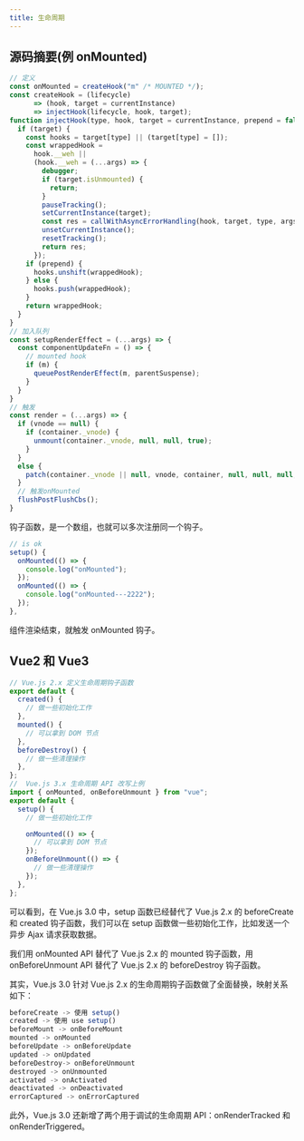 ```yaml
---
title: 生命周期
---
```


## 源码摘要(例 onMounted)

```js
// 定义
const onMounted = createHook("m" /* MOUNTED */);
const createHook = (lifecycle)
      => (hook, target = currentInstance)
      => injectHook(lifecycle, hook, target);
function injectHook(type, hook, target = currentInstance, prepend = false) {
  if (target) {
    const hooks = target[type] || (target[type] = []);
    const wrappedHook =
      hook.__weh ||
      (hook.__weh = (...args) => {
        debugger;
        if (target.isUnmounted) {
          return;
        }
        pauseTracking();
        setCurrentInstance(target);
        const res = callWithAsyncErrorHandling(hook, target, type, args);
        unsetCurrentInstance();
        resetTracking();
        return res;
      });
    if (prepend) {
      hooks.unshift(wrappedHook);
    } else {
      hooks.push(wrappedHook);
    }
    return wrappedHook;
  }
}
// 加入队列
const setupRenderEffect = (...args) => {
  const componentUpdateFn = () => {
    // mounted hook
    if (m) {
      queuePostRenderEffect(m, parentSuspense);
    }
  }
}
// 触发
const render = (...args) => {
  if (vnode == null) {
    if (container._vnode) {
      unmount(container._vnode, null, null, true);
    }
  }
  else {
    patch(container._vnode || null, vnode, container, null, null, null, isSVG);
  }
  // 触发onMounted
  flushPostFlushCbs();
}
```

钩子函数，是一个数组，也就可以多次注册同一个钩子。
```js
// is ok
setup() {
  onMounted(() => {
    console.log("onMounted");
  });
  onMounted(() => {
    console.log("onMounted---2222");
  });
},
```
组件渲染结束，就触发 onMounted 钩子。

## Vue2 和 Vue3

```js
// Vue.js 2.x 定义生命周期钩子函数
export default {
  created() {
    // 做一些初始化工作
  },
  mounted() {
    // 可以拿到 DOM 节点
  },
  beforeDestroy() {
    // 做一些清理操作
  },
};
//  Vue.js 3.x 生命周期 API 改写上例
import { onMounted, onBeforeUnmount } from "vue";
export default {
  setup() {
    // 做一些初始化工作

    onMounted(() => {
      // 可以拿到 DOM 节点
    });
    onBeforeUnmount(() => {
      // 做一些清理操作
    });
  },
};
```

可以看到，在 Vue.js 3.0 中，setup 函数已经替代了 Vue.js 2.x 的 beforeCreate 和 created 钩子函数，我们可以在 setup 函数做一些初始化工作，比如发送一个异步 Ajax 请求获取数据。

我们用 onMounted API 替代了 Vue.js 2.x 的 mounted 钩子函数，用 onBeforeUnmount API 替代了 Vue.js 2.x 的 beforeDestroy 钩子函数。

其实，Vue.js 3.0 针对 Vue.js 2.x 的生命周期钩子函数做了全面替换，映射关系如下：

```js
beforeCreate -> 使用 setup()
created -> 使用 use setup()
beforeMount -> onBeforeMount
mounted -> onMounted
beforeUpdate -> onBeforeUpdate
updated -> onUpdated
beforeDestroy-> onBeforeUnmount
destroyed -> onUnmounted
activated -> onActivated
deactivated -> onDeactivated
errorCaptured -> onErrorCaptured
```

此外，Vue.js 3.0 还新增了两个用于调试的生命周期 API：onRenderTracked 和 onRenderTriggered。
